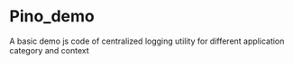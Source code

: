 # Pino_demo

A basic demo js code of centralized logging utility for different application category and context
